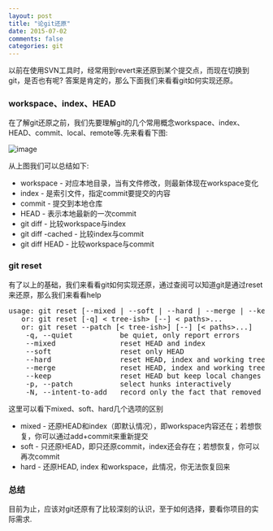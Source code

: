```yaml
---
layout: post
title: "论git还原"
date: 2015-07-02
comments: false
categories: git
---
```

以前在使用SVN工具时，经常用到revert来还原到某个提交点，而现在切换到git，是否也有呢? 答案是肯定的，那么下面我们来看看git如何实现还原。

### workspace、index、HEAD
在了解git还原之前，我们先要理解git的几个常用概念workspace、index、HEAD、commit、local、remote等.先来看看下图:

![image](http://i.stack.imgur.com/caci5.png)

从上图我们可以总结如下:

* workspace - 对应本地目录，当有文件修改，则最新体现在workspace变化
* index - 是索引文件，指定commit要提交的内容
* commit - 提交到本地仓库
* HEAD - 表示本地最新的一次commit
* git diff - 比较workspace与index
* git diff -cached - 比较index与commit
* git diff HEAD - 比较workspace与commit

### git reset
有了以上的基础，我们来看看git如何实现还原，通过查阅可以知道git是通过reset来还原，那么我们来看看help
<pre>
usage: git reset [--mixed | --soft | --hard | --merge | --keep] [-q] [< commit>]
   or: git reset [-q] < tree-ish> [--] < paths>...
   or: git reset --patch [< tree-ish>] [--] [< paths>...]
    -q, --quiet           be quiet, only report errors
    --mixed               reset HEAD and index
    --soft                reset only HEAD
    --hard                reset HEAD, index and working tree
    --merge               reset HEAD, index and working tree
    --keep                reset HEAD but keep local changes
    -p, --patch           select hunks interactively
    -N, --intent-to-add   record only the fact that removed paths will be added later
</pre>

这里可以看下mixed、soft、hard几个选项的区别

* mixed - 还原HEAD和index（即默认情况），即workspace内容还在；若想恢复，你可以通过add+commit来重新提交
* soft - 只还原HEAD，即只还原commit，index还会存在；若想恢复，你可以再次commit
* hard - 还原HEAD, index 和workspace，此情况，你无法恢复回来

### 总结
目前为止，应该对git还原有了比较深刻的认识，至于如何选择，要看你项目的实际需求.